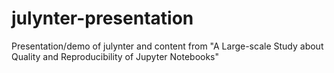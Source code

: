 # julynter-presentation
Presentation/demo of julynter and content from "A Large-scale Study about Quality and Reproducibility of Jupyter Notebooks"
